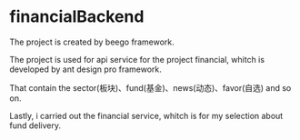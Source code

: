 # financialBackend

The project is created by beego framework.

The project is used for api service for the project financial, whitch is developed by ant design pro framework.

That contain the sector(板块)、fund(基金)、news(动态)、favor(自选) and so on.

Lastly, i carried out the financial service, whitch is for my selection about fund delivery.
